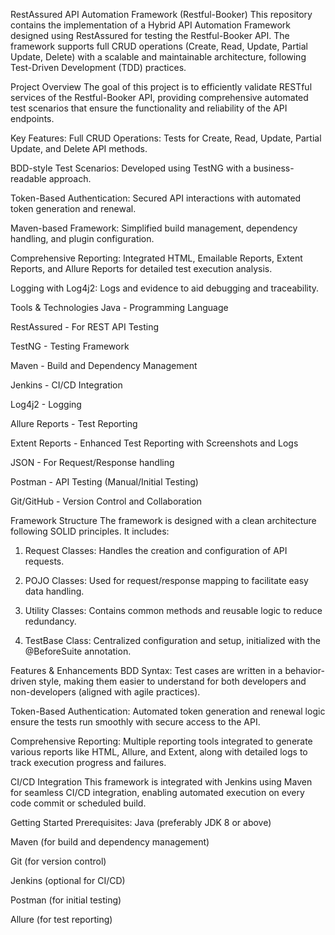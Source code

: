 RestAssured API Automation Framework (Restful-Booker)
This repository contains the implementation of a Hybrid API Automation Framework designed using RestAssured for testing the Restful-Booker API. The framework supports full CRUD operations (Create, Read, Update, Partial Update, Delete) with a scalable and maintainable architecture, following Test-Driven Development (TDD) practices.

Project Overview
The goal of this project is to efficiently validate RESTful services of the Restful-Booker API, providing comprehensive automated test scenarios that ensure the functionality and reliability of the API endpoints.

Key Features:
Full CRUD Operations: Tests for Create, Read, Update, Partial Update, and Delete API methods.

BDD-style Test Scenarios: Developed using TestNG with a business-readable approach.

Token-Based Authentication: Secured API interactions with automated token generation and renewal.

Maven-based Framework: Simplified build management, dependency handling, and plugin configuration.

Comprehensive Reporting: Integrated HTML, Emailable Reports, Extent Reports, and Allure Reports for detailed test execution analysis.

Logging with Log4j2: Logs and evidence to aid debugging and traceability.

Tools & Technologies
Java - Programming Language

RestAssured - For REST API Testing

TestNG - Testing Framework

Maven - Build and Dependency Management

Jenkins - CI/CD Integration

Log4j2 - Logging

Allure Reports - Test Reporting

Extent Reports - Enhanced Test Reporting with Screenshots and Logs

JSON - For Request/Response handling

Postman - API Testing (Manual/Initial Testing)

Git/GitHub - Version Control and Collaboration

Framework Structure
The framework is designed with a clean architecture following SOLID principles. It includes:

1. Request Classes:
Handles the creation and configuration of API requests.

2. POJO Classes:
Used for request/response mapping to facilitate easy data handling.

3. Utility Classes:
Contains common methods and reusable logic to reduce redundancy.

4. TestBase Class:
Centralized configuration and setup, initialized with the @BeforeSuite annotation.

Features & Enhancements
BDD Syntax: Test cases are written in a behavior-driven style, making them easier to understand for both developers and non-developers (aligned with agile practices).

Token-Based Authentication: Automated token generation and renewal logic ensure the tests run smoothly with secure access to the API.

Comprehensive Reporting: Multiple reporting tools integrated to generate various reports like HTML, Allure, and Extent, along with detailed logs to track execution progress and failures.

CI/CD Integration
This framework is integrated with Jenkins using Maven for seamless CI/CD integration, enabling automated execution on every code commit or scheduled build.

Getting Started
Prerequisites:
Java (preferably JDK 8 or above)

Maven (for build and dependency management)

Git (for version control)

Jenkins (optional for CI/CD)

Postman (for initial testing)

Allure (for test reporting)

